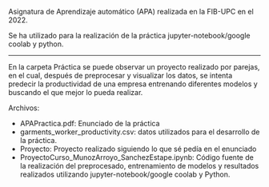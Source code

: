 Asignatura de Aprendizaje automático (APA) realizada en la FIB-UPC en el 2022.

Se ha utilizado para la realización de la práctica jupyter-notebook/google coolab y python.

------------------------------------------------------------------------------------------------------------------------------------

En la carpeta Práctica se puede observar un proyecto realizado por parejas, en el cual, después de preprocesar y visualizar los datos, se intenta predecir la productividad de una empresa entrenando diferentes modelos y buscando el que mejor lo pueda realizar.

Archivos:  
- APAPractica.pdf: Enunciado de la práctica
- garments_worker_productivity.csv: datos utilizados para el desarrollo de la práctica.
- Proyecto: Proyecto realizado siguiendo lo que sé pedía en el enunciado
- ProyectoCurso_MunozArroyo_SanchezEstape.ipynb: Código fuente de la realización del preprocesado, entrenamiento de modelos y
  resultados realizados utilizando jupyter-notebook/google coolab y Python.
